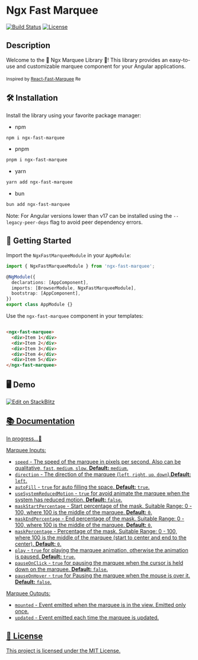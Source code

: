 # Ngx Fast Marquee

[![Build Status](https://img.shields.io/badge/build-passing-brightgreen.svg)](https://your-build-url.com)
[![License](https://img.shields.io/badge/license-MIT-orange.svg)](https://opensource.org/licenses/MIT)

## Description

Welcome to the 🌟 Ngx Marquee Library 🌟! This library provides an easy-to-use and customizable marquee component for your Angular applications. 

<small style="font-size:12px">
Inspired by <a href="https://www.react-fast-marquee.com/" target="_blank">React-Fast-Marquee</a> <img src="https://www.react-fast-marquee.com//favicon.ico" alt="React.js Icon" width="16" height="16" style="transform: translateY(4px)">  
</small>


## 🛠️ Installation

Install the library using your favorite package manager:
 - npm
```bash
npm i ngx-fast-marquee
```
 - pnpm
```bash
pnpm i ngx-fast-marquee
```
 - yarn
```bash
yarn add ngx-fast-marquee
```
 - bun
```bash
bun add ngx-fast-marquee
```

Note: For Angular versions lower than v17 can be installed using the `--legacy-peer-deps` flag to avoid peer dependency errors.

## 🚀 Getting Started

Import the `NgxFastMarqueeModule` in your `AppModule`:

```typescript
import { NgxFastMarqueeModule } from 'ngx-fast-marquee';

@NgModule({
  declarations: [AppComponent],
  imports: [BrowserModule, NgxFastMarqueeModule],
  bootstrap: [AppComponent],
})
export class AppModule {}
```

Use the `ngx-fast-marquee` component in your templates:

```html

<ngx-fast-marquee>
  <div>Item 1</div>
  <div>Item 2</div>
  <div>Item 3</div>
  <div>Item 4</div>
  <div>Item 5</div>
</ngx-fast-marquee>

```

## 🖥️ Demo
  <a href="https://stackblitz.com/edit/stackblitz-starters-m8pkwe?file=src%2Fmain.ts" target="_blank">
    <img alt="Edit on StackBlitz" src="https://img.shields.io/badge/stackblitz-edit-blue?style=for-the-badge&logo=stackblitz">

## 📚 Documentation
In progress...🚧

Marquee Inputs:
 - `speed` - The speed of the marquee in pixels per second. Also can be qualitative, `fast`, `medium`, `slow`.  __Default:__ `medium`.
  - `direction` - The direction of the marquee (`left`, `right`, `up`, `down`).__Default:__ `left`.
  - `autoFill` - `true` for auto filling the space. __Default:__ `true`.
  - `useSystemReducedMotion` - `true` for avoid animate the marquee when the system has reduced motion. __Default:__ `false`.  
  - `maskStartPercentage` - Start percentage of the mask. Suitable Range: 0 - 100, where 100 is the middle of the marquee.  __Default:__ `0`.  
  - `maskEndPercentage` - End percentage of the mask. Suitable Range: 0 - 100, where 100 is the middle of the marquee.  __Default:__ `0`.    
  - `maskPercentage` - Percentage of the mask. Suitable Range: 0 - 100, where 100 is the middle of the marquee (start to center and end to the center).  __Default:__ `0`.   
  - `play` - `true` for playing the marquee animation, otherwise the animation is paused. __Default:__ `true`. 
  - `pauseOnClick` - `true` for pausing the marquee when the cursor is held down on the marquee. __Default:__ `false`.
  - `pauseOnHover` - `true` for Pausing the marquee when the mouse is over it. __Default:__ `false`.

 Marquee Outputs:
  - `mounted` - Event emitted when the marquee is in the view. Emitted only once.
  - `updated` - Event emitted each time the marquee is updated.


## 📄 License
This project is licensed under the MIT License.
